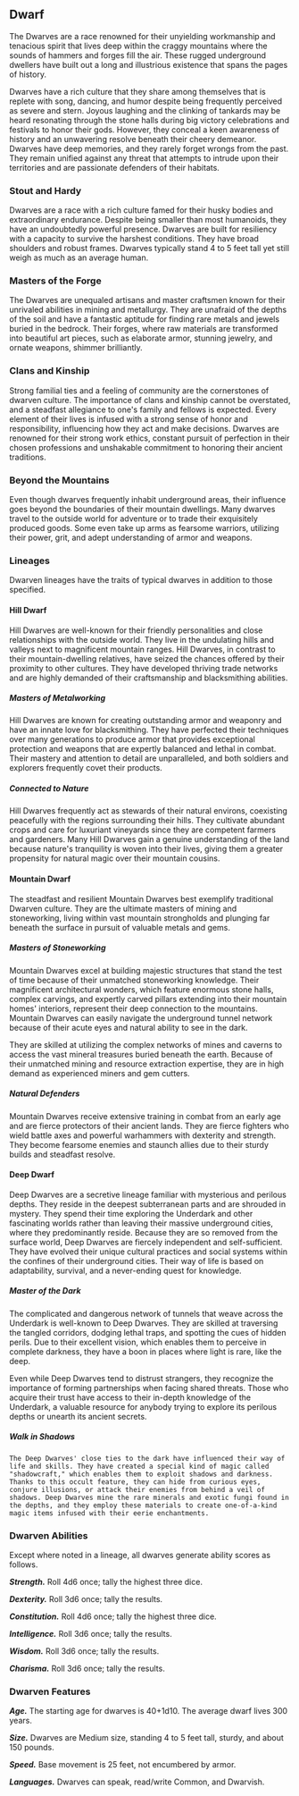 ## Dwarf

The Dwarves are a race renowned for their unyielding workmanship and tenacious spirit that lives deep within the craggy mountains where the sounds of hammers and forges fill the air. These rugged underground dwellers have built out a long and illustrious existence that spans the pages of history.

Dwarves have a rich culture that they share among themselves that is replete with song, dancing, and humor despite being frequently perceived as severe and stern. Joyous laughing and the clinking of tankards may be heard resonating through the stone halls during big victory celebrations and festivals to honor their gods. However, they conceal a keen awareness of history and an unwavering resolve beneath their cheery demeanor. Dwarves have deep memories, and they rarely forget wrongs from the past. They remain unified against any threat that attempts to intrude upon their territories and are passionate defenders of their habitats.

### Stout and Hardy

Dwarves are a race with a rich culture famed for their husky bodies and extraordinary endurance. Despite being smaller than most humanoids, they have an undoubtedly powerful presence. Dwarves are built for resiliency with a capacity to survive the harshest conditions. They have broad shoulders and robust frames. Dwarves typically stand 4 to 5 feet tall yet still weigh as much as an average human.

### Masters of the Forge

The Dwarves are unequaled artisans and master craftsmen known for their unrivaled abilities in mining and metallurgy. They are unafraid of the depths of the soil and have a fantastic aptitude for finding rare metals and jewels buried in the bedrock. Their forges, where raw materials are transformed into beautiful art pieces, such as elaborate armor, stunning jewelry, and ornate weapons, shimmer brilliantly.

### Clans and Kinship

Strong familial ties and a feeling of community are the cornerstones of dwarven culture. The importance of clans and kinship cannot be overstated, and a steadfast allegiance to one's family and fellows is expected. Every element of their lives is infused with a strong sense of honor and responsibility, influencing how they act and make decisions. Dwarves are renowned for their strong work ethics, constant pursuit of perfection in their chosen professions and unshakable commitment to honoring their ancient traditions.

### Beyond the Mountains

Even though dwarves frequently inhabit underground areas, their influence goes beyond the boundaries of their mountain dwellings. Many dwarves travel to the outside world for adventure or to trade their exquisitely produced goods. Some even take up arms as fearsome warriors, utilizing their power, grit, and adept understanding of armor and weapons.

### Lineages

Dwarven lineages have the traits of typical dwarves in addition to those specified.

#### Hill Dwarf

Hill Dwarves are well-known for their friendly personalities and close relationships with the outside world. They live in the undulating hills and valleys next to magnificent mountain ranges. Hill Dwarves, in contrast to their mountain-dwelling relatives, have seized the chances offered by their proximity to other cultures. They have developed thriving trade networks and are highly demanded of their craftsmanship and blacksmithing abilities.

##### Masters of Metalworking

Hill Dwarves are known for creating outstanding armor and weaponry and have an innate love for blacksmithing. They have perfected their techniques over many generations to produce armor that provides exceptional protection and weapons that are expertly balanced and lethal in combat. Their mastery and attention to detail are unparalleled, and both soldiers and explorers frequently covet their products.

##### Connected to Nature

Hill Dwarves frequently act as stewards of their natural environs, coexisting peacefully with the regions surrounding their hills. They cultivate abundant crops and care for luxuriant vineyards since they are competent farmers and gardeners. Many Hill Dwarves gain a genuine understanding of the land because nature's tranquility is woven into their lives, giving them a greater propensity for natural magic over their mountain cousins.

#### Mountain Dwarf

The steadfast and resilient Mountain Dwarves best exemplify traditional Dwarven culture. They are the ultimate masters of mining and stoneworking, living within vast mountain strongholds and plunging far beneath the surface in pursuit of valuable metals and gems.

##### Masters of Stoneworking

Mountain Dwarves excel at building majestic structures that stand the test of time because of their unmatched stoneworking knowledge. Their magnificent architectural wonders, which feature enormous stone halls, complex carvings, and expertly carved pillars extending into their mountain homes' interiors, represent their deep connection to the mountains. Mountain Dwarves can easily navigate the underground tunnel network because of their acute eyes and natural ability to see in the dark.

They are skilled at utilizing the complex networks of mines and caverns to access the vast mineral treasures buried beneath the earth. Because of their unmatched mining and resource extraction expertise, they are in high demand as experienced miners and gem cutters.

##### Natural Defenders

Mountain Dwarves receive extensive training in combat from an early age and are fierce protectors of their ancient lands. They are fierce fighters who wield battle axes and powerful warhammers with dexterity and strength. They become fearsome enemies and staunch allies due to their sturdy builds and steadfast resolve.

#### Deep Dwarf

Deep Dwarves are a secretive lineage familiar with mysterious and perilous depths. They reside in the deepest subterranean parts and are shrouded in mystery. They spend their time exploring the Underdark and other fascinating worlds rather than leaving their massive underground cities, where they predominantly reside. Because they are so removed from the surface world, Deep Dwarves are fiercely independent and self-sufficient. They have evolved their unique cultural practices and social systems within the confines of their underground cities. Their way of life is based on adaptability, survival, and a never-ending quest for knowledge.

##### Master of the Dark

The complicated and dangerous network of tunnels that weave across the Underdark is well-known to Deep Dwarves. They are skilled at traversing the tangled corridors, dodging lethal traps, and spotting the cues of hidden perils. Due to their excellent vision, which enables them to perceive in complete darkness, they have a boon in places where light is rare, like the deep.

Even while Deep Dwarves tend to distrust strangers, they recognize the importance of forming partnerships when facing shared threats. Those who acquire their trust have access to their in-depth knowledge of the Underdark, a valuable resource for anybody trying to explore its perilous depths or unearth its ancient secrets.

##### Walk in Shadows

`The Deep Dwarves' close ties to the dark have influenced their way of life and skills. They have created a special kind of magic called "shadowcraft," which enables them to exploit shadows and darkness. Thanks to this occult feature, they can hide from curious eyes, conjure illusions, or attack their enemies from behind a veil of shadows. Deep Dwarves mine the rare minerals and exotic fungi found in the depths, and they employ these materials to create one-of-a-kind magic items infused with their eerie enchantments.`

### Dwarven Abilities

Except where noted in a lineage, all dwarves generate ability scores as follows.

***Strength.*** Roll 4d6 once; tally the highest three dice.

***Dexterity.*** Roll 3d6 once; tally the results.

***Constitution.*** Roll 4d6 once; tally the highest three dice.

***Intelligence.*** Roll 3d6 once; tally the results.

***Wisdom.*** Roll 3d6 once; tally the results.

***Charisma.*** Roll 3d6 once; tally the results.

### Dwarven Features

***Age.*** The starting age for dwarves is 40+1d10. The average dwarf lives 300 years.

***Size.*** Dwarves are Medium size, standing 4 to 5 feet tall, sturdy, and about 150 pounds.

***Speed.*** Base movement is 25 feet, not encumbered by armor.

***Languages.*** Dwarves can speak, read/write Common, and Dwarvish.
